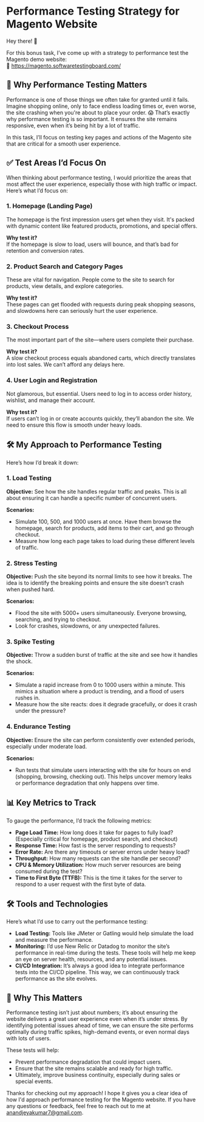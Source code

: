 
# Performance Testing Strategy for Magento Website

Hey there! 👋

For this bonus task, I’ve come up with a strategy to performance test the Magento demo website:  
🔗 https://magento.softwaretestingboard.com/

## 🌟 Why Performance Testing Matters

Performance is one of those things we often take for granted until it fails. Imagine shopping online, only to face endless loading times or, even worse, the site crashing when you're about to place your order. 😱 That’s exactly why performance testing is so important. It ensures the site remains responsive, even when it’s being hit by a lot of traffic.

In this task, I’ll focus on testing key pages and actions of the Magento site that are critical for a smooth user experience.

## ✅ Test Areas I’d Focus On

When thinking about performance testing, I would prioritize the areas that most affect the user experience, especially those with high traffic or impact. Here’s what I’d focus on:

### 1. Homepage (Landing Page)  
The homepage is the first impression users get when they visit. It's packed with dynamic content like featured products, promotions, and special offers.

**Why test it?**  
If the homepage is slow to load, users will bounce, and that’s bad for retention and conversion rates.

### 2. Product Search and Category Pages  
These are vital for navigation. People come to the site to search for products, view details, and explore categories.

**Why test it?**  
These pages can get flooded with requests during peak shopping seasons, and slowdowns here can seriously hurt the user experience.

### 3. Checkout Process  
The most important part of the site—where users complete their purchase.

**Why test it?**  
A slow checkout process equals abandoned carts, which directly translates into lost sales. We can’t afford any delays here.

### 4. User Login and Registration  
Not glamorous, but essential. Users need to log in to access order history, wishlist, and manage their account.

**Why test it?**  
If users can’t log in or create accounts quickly, they’ll abandon the site. We need to ensure this flow is smooth under heavy loads.

## 🛠️ My Approach to Performance Testing

Here’s how I’d break it down:

### 1. Load Testing  
**Objective:** See how the site handles regular traffic and peaks. This is all about ensuring it can handle a specific number of concurrent users.

**Scenarios:**  
- Simulate 100, 500, and 1000 users at once. Have them browse the homepage, search for products, add items to their cart, and go through checkout.  
- Measure how long each page takes to load during these different levels of traffic.

### 2. Stress Testing  
**Objective:** Push the site beyond its normal limits to see how it breaks. The idea is to identify the breaking points and ensure the site doesn’t crash when pushed hard.

**Scenarios:**  
- Flood the site with 5000+ users simultaneously. Everyone browsing, searching, and trying to checkout.  
- Look for crashes, slowdowns, or any unexpected failures.

### 3. Spike Testing  
**Objective:** Throw a sudden burst of traffic at the site and see how it handles the shock.

**Scenarios:**  
- Simulate a rapid increase from 0 to 1000 users within a minute. This mimics a situation where a product is trending, and a flood of users rushes in.  
- Measure how the site reacts: does it degrade gracefully, or does it crash under the pressure?

### 4. Endurance Testing  
**Objective:** Ensure the site can perform consistently over extended periods, especially under moderate load.

**Scenarios:**  
- Run tests that simulate users interacting with the site for hours on end (shopping, browsing, checking out). This helps uncover memory leaks or performance degradation that only happens over time.

## 📊 Key Metrics to Track

To gauge the performance, I’d track the following metrics:

- **Page Load Time:** How long does it take for pages to fully load? (Especially critical for homepage, product search, and checkout)
- **Response Time:** How fast is the server responding to requests?
- **Error Rate:** Are there any timeouts or server errors under heavy load?
- **Throughput:** How many requests can the site handle per second?
- **CPU & Memory Utilization:** How much server resources are being consumed during the test?
- **Time to First Byte (TTFB):** This is the time it takes for the server to respond to a user request with the first byte of data.

## 🛠️ Tools and Technologies

Here’s what I’d use to carry out the performance testing:

- **Load Testing:** Tools like JMeter or Gatling would help simulate the load and measure the performance.
- **Monitoring:** I’d use New Relic or Datadog to monitor the site’s performance in real-time during the tests. These tools will help me keep an eye on server health, resources, and any potential issues.
- **CI/CD Integration:** It’s always a good idea to integrate performance tests into the CI/CD pipeline. This way, we can continuously track performance as the site evolves.

## 🌟 Why This Matters

Performance testing isn’t just about numbers; it’s about ensuring the website delivers a great user experience even when it’s under stress. By identifying potential issues ahead of time, we can ensure the site performs optimally during traffic spikes, high-demand events, or even normal days with lots of users.

These tests will help:

- Prevent performance degradation that could impact users.
- Ensure that the site remains scalable and ready for high traffic.
- Ultimately, improve business continuity, especially during sales or special events.

Thanks for checking out my approach! I hope it gives you a clear idea of how I'd approach performance testing for the Magento website. If you have any questions or feedback, feel free to reach out to me at anandjeyakumar7@gmail.com.
